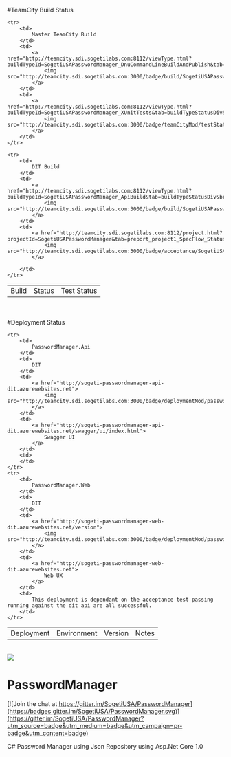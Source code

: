 #TeamCity Build Status
<br/>


<table border="0" cellpadding="0" cellspacing="0">
	<tr>
		<td>
			Build 
		</td>
		<td>
			Status 
		</td>
		<td>
			Test Status
		</td>
	</tr>
	
	<tr>
		<td>
			Master TeamCity Build
		</td>
		<td>
			<a href="http://teamcity.sdi.sogetilabs.com:8112/viewType.html?buildTypeId=SogetiUSAPasswordManager_DnuCommandLineBuildAndPublish&tab=buildTypeStatusDiv&branch_SogetiUSAPasswordManager=__all_branches__&guest=1">
				<img src="http://teamcity.sdi.sogetilabs.com:3000/badge/build/SogetiUSAPasswordManager_DnuCommandLineBuildAndPublish/teamCityMod/buildStatus"/>
			</a>
		</td>
		<td>
			<a href="http://teamcity.sdi.sogetilabs.com:8112/viewType.html?buildTypeId=SogetiUSAPasswordManager_XUnitTests&tab=buildTypeStatusDiv&branch_SogetiUSAPasswordManager=__all_branches__&guest=1">
				<img src="http://teamcity.sdi.sogetilabs.com:3000/badge/teamCityMod/testStatus"/>
			</a>
		</td>
	</tr>
	
	<tr>
		<td>
			DIT Build
		</td>
		<td>
			<a href="http://teamcity.sdi.sogetilabs.com:8112/viewType.html?buildTypeId=SogetiUSAPasswordManager_ApiBuild&tab=buildTypeStatusDiv&branch_SogetiUSAPasswordManager=__all_branches__&guest=1">
				<img src="http://teamcity.sdi.sogetilabs.com:3000/badge/build/SogetiUSAPasswordManager_ApiBuild/teamCityMod/buildStatus"/>
			</a>
		</td>
		<td>
			<a href="http://teamcity.sdi.sogetilabs.com:8112/project.html?projectId=SogetiUSAPasswordManager&tab=preport_project1_SpecFlow_Status&branch_SogetiUSAPasswordManager=__all_branches__">
				<img src="http://teamcity.sdi.sogetilabs.com:3000/badge/acceptance/SogetiUSAPasswordManager_DitAcceptanceTestWithSpecFlow/teamCityMod/acceptanceStatus"/>
			</a>
			
		</td>
	</tr>	
</table>
<br/>
<br/>
#Deployment Status
<table border="0" cellpadding="0" cellspacing="0">
	<tr>
		<td>
			Deployment 
		</td>
		<td>
			Environment 
		</td>
		<td colspan="2">
			Version
		</td>
		<td>
			Notes
		</td>
	</tr>
	
	<tr>
		<td>
			PasswordManager.Api 
		</td>
		<td>
			DIT
		</td>
		<td>
			<a href="http://sogeti-passwordmanager-api-dit.azurewebsites.net">
				<img src="http://teamcity.sdi.sogetilabs.com:3000/badge/deploymentMod/passwordManagerApiDitVersion"/>
			</a>
		</td>
		<td>
			<a href="http://sogeti-passwordmanager-api-dit.azurewebsites.net/swagger/ui/index.html">
				Swagger UI
			</a>
		</td>
		<td>
		</td>
	</tr>
	<tr>
		<td>
			PasswordManager.Web
		</td>
		<td>
			DIT
		</td>
		<td>
			<a href="http://sogeti-passwordmanager-web-dit.azurewebsites.net/version">
				<img src="http://teamcity.sdi.sogetilabs.com:3000/badge/deploymentMod/passwordManagerWebDitVersion"/>
			</a>
		</td>
		<td>
			<a href="http://sogeti-passwordmanager-web-dit.azurewebsites.net">
				Web UX
			</a>
		</td>
		<td>
			This deployment is dependant on the acceptance test passing running against the dit api are all successful.
		</td>
	</tr>
</table>




<br/>
<img src="https://img.shields.io/github/commits-since/SogetiUSA/PasswordManager/1.0.0.svg"/>
<br/>

# PasswordManager

[![Join the chat at https://gitter.im/SogetiUSA/PasswordManager](https://badges.gitter.im/SogetiUSA/PasswordManager.svg)](https://gitter.im/SogetiUSA/PasswordManager?utm_source=badge&utm_medium=badge&utm_campaign=pr-badge&utm_content=badge)<BR/>

C# Password Manager using Json Repository using Asp.Net Core 1.0

